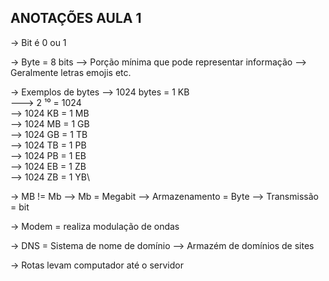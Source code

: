 ## ANOTAÇÕES AULA 1

-> Bit é 0 ou 1

-> Byte = 8 bits
    --> Porção mínima que pode representar informação 
    --> Geralmente letras emojis etc.

-> Exemplos de bytes
    --> 1024 bytes = 1 KB\
        ---> 2 ¹⁰ = 1024\
    --> 1024 KB = 1 MB\
    --> 1024 MB = 1 GB\
    --> 1024 GB = 1 TB\
    --> 1024 TB = 1 PB\
    --> 1024 PB = 1 EB\
    --> 1024 EB = 1 ZB\
    --> 1024 ZB = 1 YB\

-> MB != Mb
    --> Mb = Megabit
    --> Armazenamento = Byte
    --> Transmissão = bit

-> Modem = realiza modulação de ondas

-> DNS = Sistema de nome de domínio
    --> Armazém de domínios de sites

-> Rotas levam computador até o servidor